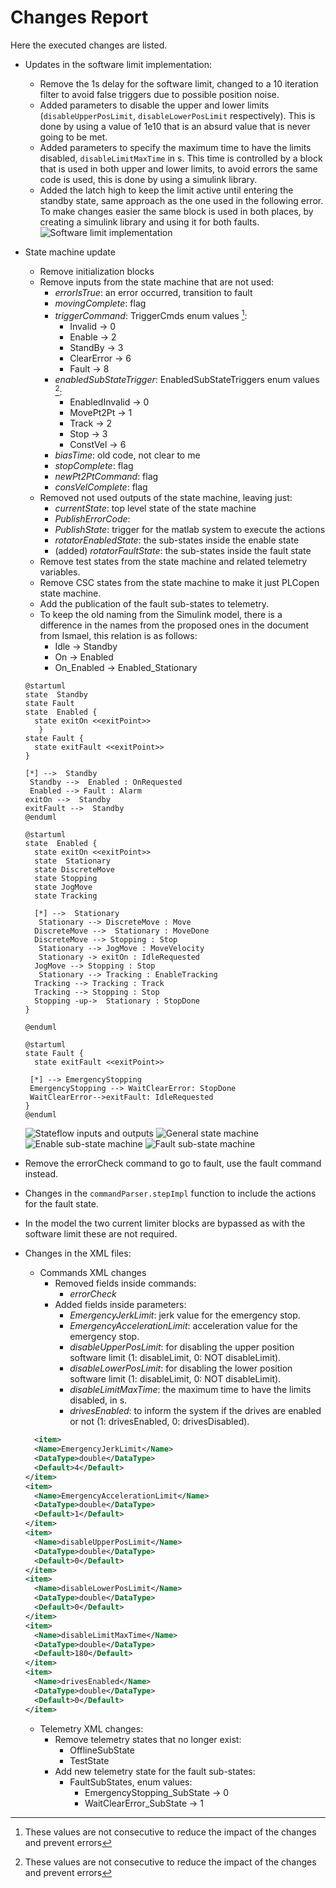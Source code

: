 # Changes Report

Here the executed changes are listed.

- Updates in the software limit implementation:
  - Remove the 1s delay for the software limit, changed to a 10 iteration filter to avoid false triggers due to possible
  position noise.
  - Added parameters to disable the upper and lower limits (`disableUpperPosLimit`, `disableLowerPosLimit` respectively).
  This is done by using a value of 1e10 that is an absurd value that is never going to be met.
  - Added parameters to specify the maximum time to have the limits disabled, `disableLimitMaxTime` in s. This time is
  controlled by a block that is used in both upper and lower limits, to avoid errors the same code is used, this is done
  by using a simulink library.
  - Added the latch high to keep the limit active until entering the standby state, same approach as the one used in the
  following error. To make changes easier the same block is used in both places, by creating a simulink library and using
  it for both faults.
  ![Software limit implementation](./media/SoftwareLimit.png)
- State machine update
  - Remove initialization blocks
  - Remove inputs from the state machine that are not used:
    - *errorIsTrue*: an error occurred, transition to fault
    - *movingComplete*: flag
    - *triggerCommand*: TriggerCmds enum values [^1]:
      - Invalid -> 0
      - Enable -> 2
      - StandBy -> 3
      - ClearError -> 6
      - Fault -> 8
    - *enabledSubStateTrigger*: EnabledSubStateTriggers enum values [^1]:
      - EnabledInvalid -> 0
      - MovePt2Pt -> 1
      - Track -> 2
      - Stop -> 3
      - ConstVel -> 6
    - *biasTime*: old code, not clear to me
    - *stopComplete*: flag
    - *newPt2PtCommand*: flag
    - *consVelComplete*: flag
  - Removed not used outputs of the state machine, leaving just:
    - *currentState*: top level state of the state machine
    - *PublishErrorCode*:
    - *PublishState*: trigger for the matlab system to execute the actions
    - *rotatorEnabledState*: the sub-states inside the enable state
    - (added) *rotatorFaultState*: the sub-states inside the fault state
  - Remove test states from the state machine and related telemetry variables.
  - Remove CSC states from the state machine to make it just PLCopen state machine.
  - Add the publication of the fault sub-states to telemetry.
  - To keep the old naming from the Simulink model, there is a difference in the names from the proposed ones in the
  document from Ismael, this relation is as follows:
    - Idle -> Standby
    - On -> Enabled
    - On_Enabled -> Enabled_Stationary
  
  ```plantuml
  @startuml
  state  Standby
  state Fault
  state  Enabled {
    state exitOn <<exitPoint>>
     }
  state Fault {
    state exitFault <<exitPoint>>
  }

  [*] -->  Standby
   Standby -->  Enabled : OnRequested
   Enabled --> Fault : Alarm
  exitOn -->  Standby 
  exitFault -->  Standby
  @enduml
  ```

  ```plantuml
  @startuml
  state  Enabled {
    state exitOn <<exitPoint>>
    state  Stationary
    state DiscreteMove
    state Stopping
    state JogMove
    state Tracking

    [*] -->  Stationary
     Stationary --> DiscreteMove : Move
    DiscreteMove -->  Stationary : MoveDone
    DiscreteMove --> Stopping : Stop
     Stationary --> JogMove : MoveVelocity
     Stationary -> exitOn : IdleRequested
    JogMove --> Stopping : Stop
     Stationary --> Tracking : EnableTracking
    Tracking --> Tracking : Track
    Tracking --> Stopping : Stop
    Stopping -up->  Stationary : StopDone
  }

  @enduml
  ```

  ```plantuml
  @startuml
  state Fault {
    state exitFault <<exitPoint>>

   [*] --> EmergencyStopping
   EmergencyStopping --> WaitClearError: StopDone
   WaitClearError-->exitFault: IdleRequested
  }
  @enduml
  ```

  ![Stateflow inputs and outputs](./media/StateFlowInstance.png)
  ![General state machine](./media/GeneralStates.png)
  ![Enable sub-state machine](./media/EnableState.png)
  ![Fault sub-state machine](./media/FaultState.png)
- Remove the errorCheck command to go to fault, use the fault command instead.
- Changes in the `commandParser.stepImpl` function to include the actions for the fault state.
- In the model the two current limiter blocks are bypassed as with the software limit these are not required.
- Changes in the XML files:
  - Commands XML changes
    - Removed fields inside commands:
      - *errorCheck*
    - Added fields inside parameters:
      - *EmergencyJerkLimit*: jerk value for the emergency stop.
      - *EmergencyAccelerationLimit*: acceleration value for the emergency stop.
      - *disableUpperPosLimit*: for disabling the upper position software limit (1: disableLimit, 0: NOT disableLimit).
      - *disableLowerPosLimit*: for disabling the lower position software limit (1: disableLimit, 0: NOT disableLimit).
      - *disableLimitMaxTime*: the maximum time to have the limits disabled, in s.
      - *drivesEnabled*: to inform the system if the drives are enabled or not (1: drivesEnabled, 0: drivesDisabled).

  ```xml
    <item>
    <Name>EmergencyJerkLimit</Name>
    <DataType>double</DataType>
    <Default>4</Default>
  </item>
  <item>
    <Name>EmergencyAccelerationLimit</Name>
    <DataType>double</DataType>
    <Default>1</Default>
  </item>
  <item>
    <Name>disableUpperPosLimit</Name>
    <DataType>double</DataType>
    <Default>0</Default>
  </item>
  <item>
    <Name>disableLowerPosLimit</Name>
    <DataType>double</DataType>
    <Default>0</Default>
  </item>
  <item>
    <Name>disableLimitMaxTime</Name>
    <DataType>double</DataType>
    <Default>180</Default>
  </item>
  <item>
    <Name>drivesEnabled</Name>
    <DataType>double</DataType>
    <Default>0</Default>
  </item>
  ```

  - Telemetry XML changes:
    - Remove telemetry states that no longer exist:
      - OfflineSubState
      - TestState
    - Add new telemetry state for the fault sub-states:
      - FaultSubStates, enum values:
        - EmergencyStopping_SubState -> 0
        - WaitClearError_SubState -> 1

[^1]: These values are not consecutive to reduce the impact of the changes and prevent errors
